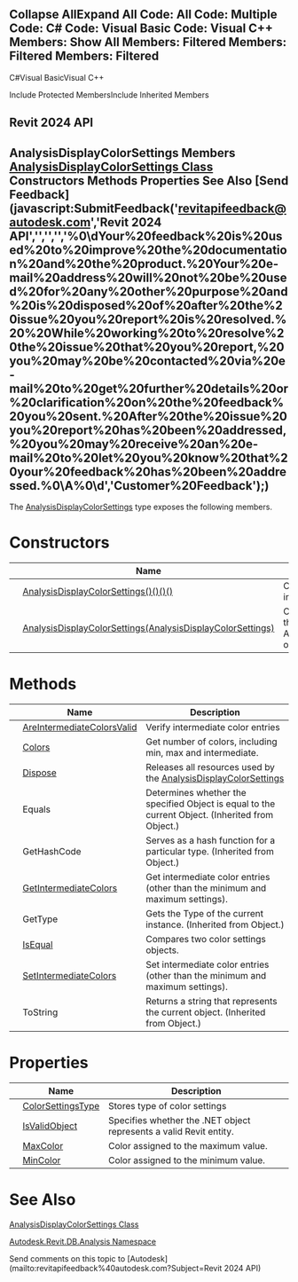 ﻿

Collapse AllExpand All Code: All Code: Multiple Code: C# Code: Visual Basic Code: Visual C++  Members: Show All Members: Filtered Members: Filtered Members: Filtered   
---  
  
C#Visual BasicVisual C++

Include Protected MembersInclude Inherited Members

Revit 2024 API  
---  
AnalysisDisplayColorSettings Members  
[AnalysisDisplayColorSettings Class](936b709f-0cf4-c5ab-bfa9-2f4e340f4037.md) Constructors Methods Properties See Also [Send Feedback](javascript:SubmitFeedback\('revitapifeedback@autodesk.com','Revit 2024 API','','','','%0\\dYour%20feedback%20is%20used%20to%20improve%20the%20documentation%20and%20the%20product.%20Your%20e-mail%20address%20will%20not%20be%20used%20for%20any%20other%20purpose%20and%20is%20disposed%20of%20after%20the%20issue%20you%20report%20is%20resolved.%20%20While%20working%20to%20resolve%20the%20issue%20that%20you%20report,%20you%20may%20be%20contacted%20via%20e-mail%20to%20get%20further%20details%20or%20clarification%20on%20the%20feedback%20you%20sent.%20After%20the%20issue%20you%20report%20has%20been%20addressed,%20you%20may%20receive%20an%20e-mail%20to%20let%20you%20know%20that%20your%20feedback%20has%20been%20addressed.%0\\A%0\\d','Customer%20Feedback'\);)  
---  
  
The [AnalysisDisplayColorSettings](936b709f-0cf4-c5ab-bfa9-2f4e340f4037.md) type exposes the following members.

# Constructors

|  | Name | Description |
| --- | --- | --- |
|  | [AnalysisDisplayColorSettings()()()()](aa0d6228-b047-0362-9cdd-ff96522a6fa6.md) | Constructs a default instance of color settings. |
|  | [AnalysisDisplayColorSettings(AnalysisDisplayColorSettings)](eb5c3132-cfa6-d815-2d0b-1bb4ea1aa7fc.md) | Constructs a new copy of the input AnalysisDisplayColorSettings object. |
  
# Methods

|  | Name | Description |
| --- | --- | --- |
|  | [AreIntermediateColorsValid](a721b73d-f41d-82f7-4344-a81a5ecd8f7d.md) | Verify intermediate color entries |
|  | [Colors](20a8cea4-ea41-6389-905c-6475c613949e.md) | Get number of colors, including min, max and intermediate. |
|  | [Dispose](cb49dce2-1933-9603-57e9-0c23a4ed613c.md) | Releases all resources used by the [AnalysisDisplayColorSettings](936b709f-0cf4-c5ab-bfa9-2f4e340f4037.md) |
|  | Equals | Determines whether the specified Object is equal to the current Object. (Inherited from Object.) |
|  | GetHashCode | Serves as a hash function for a particular type.  (Inherited from Object.) |
|  | [GetIntermediateColors](818e8cde-fa1e-72c2-ecc4-b203ce967eb4.md) | Get intermediate color entries (other than the minimum and maximum settings). |
|  | GetType | Gets the Type of the current instance. (Inherited from Object.) |
|  | [IsEqual](36fe8209-5a73-aad4-0626-27d0a04da158.md) | Compares two color settings objects. |
|  | [SetIntermediateColors](70198f9c-5356-7a8b-a83f-d99b7878f7c7.md) | Set intermediate color entries (other than the minimum and maximum settings). |
|  | ToString | Returns a string that represents the current object. (Inherited from Object.) |
  
# Properties

|  | Name | Description |
| --- | --- | --- |
|  | [ColorSettingsType](c4023701-b18e-63e7-012b-04b53337cdbb.md) | Stores type of color settings |
|  | [IsValidObject](f5adcbec-f16b-adae-93cf-3d4421b9c81d.md) | Specifies whether the .NET object represents a valid Revit entity. |
|  | [MaxColor](cbc675e0-7085-5d7d-9244-1d375bdafe6d.md) | Color assigned to the maximum value. |
|  | [MinColor](ecb3498d-04b7-02e9-d841-fc233fdd2fe8.md) | Color assigned to the minimum value. |
  
# See Also

[AnalysisDisplayColorSettings Class](936b709f-0cf4-c5ab-bfa9-2f4e340f4037.md)

[Autodesk.Revit.DB.Analysis Namespace](958e2e12-587d-f188-5d7b-f13d7dbfdf48.md)

Send comments on this topic to [Autodesk](mailto:revitapifeedback%40autodesk.com?Subject=Revit 2024 API)